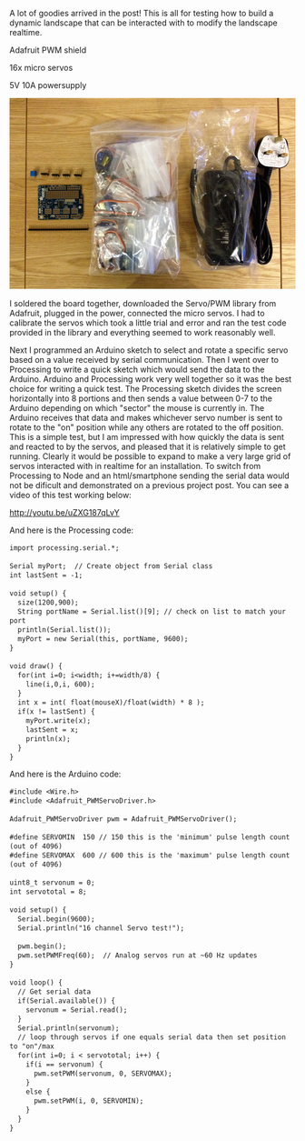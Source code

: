 A lot of goodies arrived in the post! This is all for testing how to build a dynamic landscape that can be interacted with to modify the landscape realtime.

Adafruit PWM shield

16x micro servos

5V 10A powersupply

![Parts Arrived](../project_images/IMG_1672_w.jpg?raw=true "Parts Arrived")

I soldered the board together, downloaded the Servo/PWM library from Adafruit, plugged in the power, connected the micro servos.  I had to calibrate the servos which took a little trial and error and ran the test code provided in the library and everything seemed to work reasonably well.

Next I programmed an Arduino sketch to select and rotate a specific servo based on a value received by serial communication. Then I went over to Processing to write a quick sketch which would send the data to the Arduino. Arduino and Processing work very well together so it was the best choice for writing a quick test. The Processing sketch divides the screen horizontally into 8 portions and then sends a value between 0-7 to the Arduino depending on which "sector" the mouse is currently in. The Arduino receives that data and makes whichever servo number is sent to rotate to the "on" position while any others are rotated to the off position. This is a simple test, but I am impressed with how quickly the data is sent and reacted to by the servos, and pleased that it is relatively simple to get running. Clearly it would be possible to expand to make a very large grid of servos interacted with in realtime for an installation. To switch from Processing to Node and an html/smartphone sending the serial data would not be dificult and demonstrated on a previous project post. You can see a video of this test working below:

http://youtu.be/uZXG187qLvY

And here is the Processing code:
```
import processing.serial.*;

Serial myPort;  // Create object from Serial class
int lastSent = -1;

void setup() {
  size(1200,900);
  String portName = Serial.list()[9]; // check on list to match your port
  println(Serial.list());
  myPort = new Serial(this, portName, 9600);
}

void draw() {
  for(int i=0; i<width; i+=width/8) {
    line(i,0,i, 600);
  }
  int x = int( float(mouseX)/float(width) * 8 );
  if(x != lastSent) {
    myPort.write(x);
    lastSent = x;
    println(x);
  }
}
```

And here is the Arduino code:
```
#include <Wire.h>
#include <Adafruit_PWMServoDriver.h>

Adafruit_PWMServoDriver pwm = Adafruit_PWMServoDriver();

#define SERVOMIN  150 // 150 this is the 'minimum' pulse length count (out of 4096)
#define SERVOMAX  600 // 600 this is the 'maximum' pulse length count (out of 4096)

uint8_t servonum = 0;
int servototal = 8;

void setup() {
  Serial.begin(9600);
  Serial.println("16 channel Servo test!");

  pwm.begin();
  pwm.setPWMFreq(60);  // Analog servos run at ~60 Hz updates
}

void loop() {
  // Get serial data
  if(Serial.available()) {
    servonum = Serial.read();
  }
  Serial.println(servonum);
  // loop through servos if one equals serial data then set position to "on"/max
  for(int i=0; i < servototal; i++) {
    if(i == servonum) {
      pwm.setPWM(servonum, 0, SERVOMAX);
    } 
    else {
      pwm.setPWM(i, 0, SERVOMIN);
    }
  }
}
```